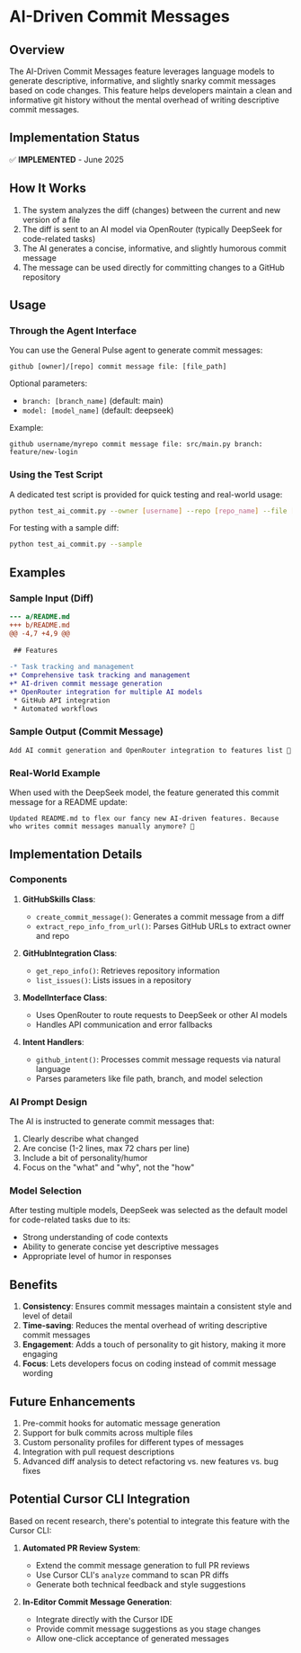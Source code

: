 # AI-Driven Commit Messages

## Overview

The AI-Driven Commit Messages feature leverages language models to generate descriptive, informative, and slightly snarky commit messages based on code changes. This feature helps developers maintain a clean and informative git history without the mental overhead of writing descriptive commit messages.

## Implementation Status
✅ **IMPLEMENTED** - June 2025

## How It Works

1. The system analyzes the diff (changes) between the current and new version of a file
2. The diff is sent to an AI model via OpenRouter (typically DeepSeek for code-related tasks)
3. The AI generates a concise, informative, and slightly humorous commit message
4. The message can be used directly for committing changes to a GitHub repository

## Usage

### Through the Agent Interface

You can use the General Pulse agent to generate commit messages:

```
github [owner]/[repo] commit message file: [file_path]
```

Optional parameters:
- `branch: [branch_name]` (default: main)
- `model: [model_name]` (default: deepseek)

Example:
```
github username/myrepo commit message file: src/main.py branch: feature/new-login
```

### Using the Test Script

A dedicated test script is provided for quick testing and real-world usage:

```bash
python test_ai_commit.py --owner [username] --repo [repo_name] --file [file_path]
```

For testing with a sample diff:
```bash
python test_ai_commit.py --sample
```

## Examples

### Sample Input (Diff)

```diff
--- a/README.md
+++ b/README.md
@@ -4,7 +4,9 @@
 
 ## Features
 
-* Task tracking and management
+* Comprehensive task tracking and management
+* AI-driven commit message generation
+* OpenRouter integration for multiple AI models
 * GitHub API integration
 * Automated workflows
```

### Sample Output (Commit Message)

```
Add AI commit generation and OpenRouter integration to features list 🚀
```

### Real-World Example

When used with the DeepSeek model, the feature generated this commit message for a README update:

```
Updated README.md to flex our fancy new AI-driven features. Because who writes commit messages manually anymore? 🤖
```

## Implementation Details

### Components

1. **GitHubSkills Class**: 
   - `create_commit_message()`: Generates a commit message from a diff
   - `extract_repo_info_from_url()`: Parses GitHub URLs to extract owner and repo

2. **GitHubIntegration Class**:
   - `get_repo_info()`: Retrieves repository information
   - `list_issues()`: Lists issues in a repository

3. **ModelInterface Class**:
   - Uses OpenRouter to route requests to DeepSeek or other AI models
   - Handles API communication and error fallbacks

4. **Intent Handlers**:
   - `github_intent()`: Processes commit message requests via natural language
   - Parses parameters like file path, branch, and model selection

### AI Prompt Design

The AI is instructed to generate commit messages that:
1. Clearly describe what changed
2. Are concise (1-2 lines, max 72 chars per line)
3. Include a bit of personality/humor
4. Focus on the "what" and "why", not the "how"

### Model Selection

After testing multiple models, DeepSeek was selected as the default model for code-related tasks due to its:
- Strong understanding of code contexts
- Ability to generate concise yet descriptive messages
- Appropriate level of humor in responses

## Benefits

1. **Consistency**: Ensures commit messages maintain a consistent style and level of detail
2. **Time-saving**: Reduces the mental overhead of writing descriptive commit messages
3. **Engagement**: Adds a touch of personality to git history, making it more engaging
4. **Focus**: Lets developers focus on coding instead of commit message wording

## Future Enhancements

1. Pre-commit hooks for automatic message generation
2. Support for bulk commits across multiple files
3. Custom personality profiles for different types of messages
4. Integration with pull request descriptions
5. Advanced diff analysis to detect refactoring vs. new features vs. bug fixes

## Potential Cursor CLI Integration

Based on recent research, there's potential to integrate this feature with the Cursor CLI:

1. **Automated PR Review System**:
   - Extend the commit message generation to full PR reviews
   - Use Cursor CLI's `analyze` command to scan PR diffs
   - Generate both technical feedback and style suggestions
   
2. **In-Editor Commit Message Generation**:
   - Integrate directly with the Cursor IDE
   - Provide commit message suggestions as you stage changes
   - Allow one-click acceptance of generated messages 